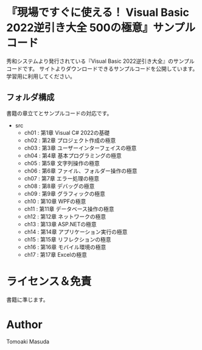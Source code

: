# 『現場ですぐに使える！ Visual Basic 2022逆引き大全 500の極意』サンプルコード

秀和システムより発行されている『Visual Basic 2022逆引き大全』のサンプルコードです。
サイトよりダウンロードできるサンプルコードを公開しています。学習用に利用してください。


## フォルダ構成

書籍の章立てとサンプルコードの対応です。

- src
    - ch01 : 第1章 Visual C# 2022の基礎
    - ch02 : 第2章 プロジェクト作成の極意
    - ch03 : 第3章 ユーザーインターフェイスの極意
    - ch04 : 第4章 基本プログラミングの極意
    - ch05 : 第5章 文字列操作の極意
    - ch06 : 第6章 ファイル、フォルダー操作の極意
    - ch07 : 第7章 エラー処理の極意
    - ch08 : 第8章 デバッグの極意
    - ch09 : 第9章 グラフィックの極意
    - ch10 : 第10章 WPFの極意
    - ch11 : 第11章 データベース操作の極意
    - ch12 : 第12章 ネットワークの極意
    - ch13 : 第13章 ASP.NETの極意
    - ch14 : 第14章 アプリケーション実行の極意
    - ch15 : 第15章 リフレクションの極意
    - ch16 : 第16章 モバイル環境の極意
    - ch17 : 第17章 Excelの極意

# ライセンス＆免責

書籍に準じます。

# Author 

Tomoaki Masuda
